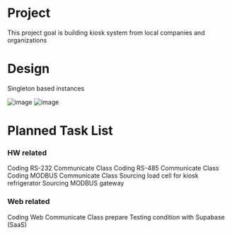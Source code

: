 # Project
 
This project goal is building kiosk system from local companies and organizations

# Design

Singleton based instances

![image](https://github.com/littlecub125/Project/assets/107022760/d3b62009-2aa3-4f6d-b4c6-03c494d2b2ea)
![image](https://github.com/littlecub125/Project/assets/107022760/0ef90d29-532d-41ee-8ce1-f673679e0336)

# Planned Task List

### HW related
Coding RS-232 Communicate Class
Coding RS-485 Communicate Class
Coding MODBUS Communicate Class
Sourcing load cell for kiosk refrigerator
Sourcing MODBUS gateway


### Web related
Coding Web Communicate Class
prepare Testing condition with Supabase (SaaS)



